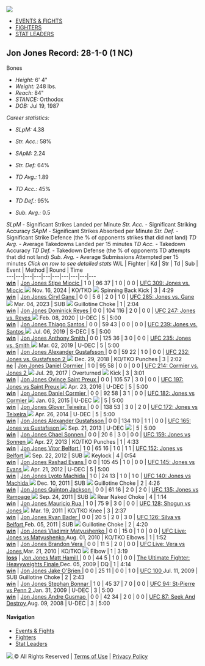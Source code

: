 [ ![](http://1e49bc5171d173577ecd-1323f4090557a33db01577564f60846c.r80.cf1.rackcdn.com/ufc-stats-logo.png) ](http://ufcstats.com/fighter-details/</>)
* [ EVENTS & FIGHTS ](http://ufcstats.com/fighter-details/</statistics/events/>)
* [ FIGHTERS ](http://ufcstats.com/fighter-details/</statistics/fighters>)
* [ STAT LEADERS ](http://ufcstats.com/fighter-details/<http:/statleaders.ufc.com>)
##  Jon Jones  Record: 28-1-0 (1 NC) 
Bones 
  * _Height:_ 6' 4" 
  * _Weight:_ 248 lbs. 
  * _Reach:_ 84" 
  * _STANCE:_ Orthodox 
  * _DOB:_ Jul 19, 1987 


_Career statistics:_
  * _SLpM:_ 4.38 
  * _Str. Acc.:_ 58% 
  * _SApM:_ 2.24 
  * _Str. Def:_ 64% 


  * _TD Avg.:_ 1.89 
  * _TD Acc.:_ 45% 
  * _TD Def.:_ 95% 
  * _Sub. Avg.:_ 0.5 


_SLpM -_ Significant Strikes Landed per Minute 
_Str. Acc. -_ Significant Striking Accuracy 
_SApM -_ Significant Strikes Absorbed per Minute 
_Str. Def. -_ Significant Strike Defence (the % of opponents strikes that did not land) 
_TD Avg. -_ Average Takedowns Landed per 15 minutes 
_TD Acc. -_ Takedown Accuracy 
_TD Def. -_ Takedown Defense (the % of opponents TD attempts that did not land) 
_Sub. Avg. -_ Average Submissions Attempted per 15 minutes 
_Click on row to see detailed stats_
W/L  |  Fighter  |  Kd  |  Str  |  Td  |  Sub  |  Event  |  Method  |  Round  |  Time   
---|---|---|---|---|---|---|---|---|---  
[__win__](http://ufcstats.com/fighter-details/<http:/ufcstats.com/fight-details/b35e47f2f58ef026>) |  [ Jon Jones ](http://ufcstats.com/fighter-details/<http:/ufcstats.com/fighter-details/07f72a2a7591b409>) [ Stipe Miocic ](http://ufcstats.com/fighter-details/<http:/ufcstats.com/fighter-details/d28dee5c705991df>) |  1  0  |  96  37  |  1  0  |  0  0  |  [ UFC 309: Jones vs. Miocic ](http://ufcstats.com/fighter-details/<http:/ufcstats.com/event-details/daff32bc96d1eabf>) ![](http://1e49bc5171d173577ecd-1323f4090557a33db01577564f60846c.r80.cf1.rackcdn.com/belt.png) Nov. 16, 2024  |  KO/TKO ![](http://1e49bc5171d173577ecd-1323f4090557a33db01577564f60846c.r80.cf1.rackcdn.com/perf.png) Spinning Back Kick  |  3  |  4:29   
[__win__](http://ufcstats.com/fighter-details/<http:/ufcstats.com/fight-details/636fd144716a3084>) |  [ Jon Jones ](http://ufcstats.com/fighter-details/<http:/ufcstats.com/fighter-details/07f72a2a7591b409>) [ Ciryl Gane ](http://ufcstats.com/fighter-details/<http:/ufcstats.com/fighter-details/787bb1f087ccff8a>) |  0  0  |  5  6  |  2  0  |  1  0  |  [ UFC 285: Jones vs. Gane ](http://ufcstats.com/fighter-details/<http:/ufcstats.com/event-details/1ccff7f0cfdf85eb>) ![](http://1e49bc5171d173577ecd-1323f4090557a33db01577564f60846c.r80.cf1.rackcdn.com/belt.png) Mar. 04, 2023  |  SUB ![](http://1e49bc5171d173577ecd-1323f4090557a33db01577564f60846c.r80.cf1.rackcdn.com/perf.png) Guillotine Choke  |  1  |  2:04   
[__win__](http://ufcstats.com/fighter-details/<http:/ufcstats.com/fight-details/fae99a4089f8abb0>) |  [ Jon Jones ](http://ufcstats.com/fighter-details/<http:/ufcstats.com/fighter-details/07f72a2a7591b409>) [ Dominick Reyes ](http://ufcstats.com/fighter-details/<http:/ufcstats.com/fighter-details/2e19380f34871c6a>) |  0  0  |  104  116  |  2  0  |  0  0  |  [ UFC 247: Jones vs. Reyes ](http://ufcstats.com/fighter-details/<http:/ufcstats.com/event-details/b26d3e3746fb4024>) ![](http://1e49bc5171d173577ecd-1323f4090557a33db01577564f60846c.r80.cf1.rackcdn.com/belt.png) Feb. 08, 2020  |  U-DEC  |  5  |  5:00   
[__win__](http://ufcstats.com/fighter-details/<http:/ufcstats.com/fight-details/8fcdfee81cc604e3>) |  [ Jon Jones ](http://ufcstats.com/fighter-details/<http:/ufcstats.com/fighter-details/07f72a2a7591b409>) [ Thiago Santos ](http://ufcstats.com/fighter-details/<http:/ufcstats.com/fighter-details/dea070ed4a2a8281>) |  0  0  |  59  43  |  0  0  |  0  0  |  [ UFC 239: Jones vs. Santos ](http://ufcstats.com/fighter-details/<http:/ufcstats.com/event-details/6c9383ffab2725a5>) ![](http://1e49bc5171d173577ecd-1323f4090557a33db01577564f60846c.r80.cf1.rackcdn.com/belt.png) Jul. 06, 2019  |  S-DEC  |  5  |  5:00   
[__win__](http://ufcstats.com/fighter-details/<http:/ufcstats.com/fight-details/5b9f545890407976>) |  [ Jon Jones ](http://ufcstats.com/fighter-details/<http:/ufcstats.com/fighter-details/07f72a2a7591b409>) [ Anthony Smith ](http://ufcstats.com/fighter-details/<http:/ufcstats.com/fighter-details/d4c9dcd330403612>) |  0  0  |  125  36  |  3  0  |  0  0  |  [ UFC 235: Jones vs. Smith ](http://ufcstats.com/fighter-details/<http:/ufcstats.com/event-details/2d5fbe2103f97053>) ![](http://1e49bc5171d173577ecd-1323f4090557a33db01577564f60846c.r80.cf1.rackcdn.com/belt.png) Mar. 02, 2019  |  U-DEC  |  5  |  5:00   
[__win__](http://ufcstats.com/fighter-details/<http:/ufcstats.com/fight-details/ceaae1db8ccde29c>) |  [ Jon Jones ](http://ufcstats.com/fighter-details/<http:/ufcstats.com/fighter-details/07f72a2a7591b409>) [ Alexander Gustafsson ](http://ufcstats.com/fighter-details/<http:/ufcstats.com/fighter-details/3c6976f8182d9527>) |  0  0  |  59  22  |  1  0  |  0  0  |  [ UFC 232: Jones vs. Gustafsson 2 ](http://ufcstats.com/fighter-details/<http:/ufcstats.com/event-details/c046100aea0dba9a>) ![](http://1e49bc5171d173577ecd-1323f4090557a33db01577564f60846c.r80.cf1.rackcdn.com/belt.png) Dec. 29, 2018  |  KO/TKO  Punches  |  3  |  2:02   
[__nc__](http://ufcstats.com/fighter-details/<http:/ufcstats.com/fight-details/5ab286735ccee803>) |  [ Jon Jones ](http://ufcstats.com/fighter-details/<http:/ufcstats.com/fighter-details/07f72a2a7591b409>) [ Daniel Cormier ](http://ufcstats.com/fighter-details/<http:/ufcstats.com/fighter-details/d967f0128c323de6>) |  1  0  |  95  58  |  0  0  |  0  0  |  [ UFC 214: Cormier vs. Jones 2 ](http://ufcstats.com/fighter-details/<http:/ufcstats.com/event-details/ff9578cdbfabd323>) ![](http://1e49bc5171d173577ecd-1323f4090557a33db01577564f60846c.r80.cf1.rackcdn.com/belt.png) Jul. 29, 2017  |  Overturned ![](http://1e49bc5171d173577ecd-1323f4090557a33db01577564f60846c.r80.cf1.rackcdn.com/perf.png) Kick  |  3  |  3:01   
[__win__](http://ufcstats.com/fighter-details/<http:/ufcstats.com/fight-details/05c8aeb2806be99c>) |  [ Jon Jones ](http://ufcstats.com/fighter-details/<http:/ufcstats.com/fighter-details/07f72a2a7591b409>) [ Ovince Saint Preux ](http://ufcstats.com/fighter-details/<http:/ufcstats.com/fighter-details/50db8711c70196cd>) |  0  0  |  105  57  |  3  0  |  0  0  |  [ UFC 197: Jones vs Saint Preux ](http://ufcstats.com/fighter-details/<http:/ufcstats.com/event-details/3d481aa374c954a1>) ![](http://1e49bc5171d173577ecd-1323f4090557a33db01577564f60846c.r80.cf1.rackcdn.com/belt.png) Apr. 23, 2016  |  U-DEC  |  5  |  5:00   
[__win__](http://ufcstats.com/fighter-details/<http:/ufcstats.com/fight-details/57385188587c83b9>) |  [ Jon Jones ](http://ufcstats.com/fighter-details/<http:/ufcstats.com/fighter-details/07f72a2a7591b409>) [ Daniel Cormier ](http://ufcstats.com/fighter-details/<http:/ufcstats.com/fighter-details/d967f0128c323de6>) |  0  0  |  92  58  |  3  1  |  0  0  |  [ UFC 182: Jones vs Cormier ](http://ufcstats.com/fighter-details/<http:/ufcstats.com/event-details/a72d260b436924c4>) ![](http://1e49bc5171d173577ecd-1323f4090557a33db01577564f60846c.r80.cf1.rackcdn.com/belt.png) Jan. 03, 2015  |  U-DEC ![](http://1e49bc5171d173577ecd-1323f4090557a33db01577564f60846c.r80.cf1.rackcdn.com/fight.png) |  5  |  5:00   
[__win__](http://ufcstats.com/fighter-details/<http:/ufcstats.com/fight-details/e332aec001b34f50>) |  [ Jon Jones ](http://ufcstats.com/fighter-details/<http:/ufcstats.com/fighter-details/07f72a2a7591b409>) [ Glover Teixeira ](http://ufcstats.com/fighter-details/<http:/ufcstats.com/fighter-details/7ff97850e8c32bda>) |  0  0  |  138  53  |  3  0  |  2  0  |  [ UFC 172: Jones vs Teixeira ](http://ufcstats.com/fighter-details/<http:/ufcstats.com/event-details/4f2fcbefb668689d>) ![](http://1e49bc5171d173577ecd-1323f4090557a33db01577564f60846c.r80.cf1.rackcdn.com/belt.png) Apr. 26, 2014  |  U-DEC  |  5  |  5:00   
[__win__](http://ufcstats.com/fighter-details/<http:/ufcstats.com/fight-details/0aa5be9d0e75dd42>) |  [ Jon Jones ](http://ufcstats.com/fighter-details/<http:/ufcstats.com/fighter-details/07f72a2a7591b409>) [ Alexander Gustafsson ](http://ufcstats.com/fighter-details/<http:/ufcstats.com/fighter-details/3c6976f8182d9527>) |  0  0  |  134  110  |  1  1  |  0  0  |  [ UFC 165: Jones vs Gustafsson ](http://ufcstats.com/fighter-details/<http:/ufcstats.com/event-details/df5a77121ba84a5d>) ![](http://1e49bc5171d173577ecd-1323f4090557a33db01577564f60846c.r80.cf1.rackcdn.com/belt.png) Sep. 21, 2013  |  U-DEC ![](http://1e49bc5171d173577ecd-1323f4090557a33db01577564f60846c.r80.cf1.rackcdn.com/fight.png) |  5  |  5:00   
[__win__](http://ufcstats.com/fighter-details/<http:/ufcstats.com/fight-details/8151421edf24a821>) |  [ Jon Jones ](http://ufcstats.com/fighter-details/<http:/ufcstats.com/fighter-details/07f72a2a7591b409>) [ Chael Sonnen ](http://ufcstats.com/fighter-details/<http:/ufcstats.com/fighter-details/48d1f690b763934c>) |  0  0  |  20  6  |  3  0  |  0  0  |  [ UFC 159: Jones vs Sonnen ](http://ufcstats.com/fighter-details/<http:/ufcstats.com/event-details/ea0ad155451ed1f5>) ![](http://1e49bc5171d173577ecd-1323f4090557a33db01577564f60846c.r80.cf1.rackcdn.com/belt.png) Apr. 27, 2013  |  KO/TKO  Punches  |  1  |  4:33   
[__win__](http://ufcstats.com/fighter-details/<http:/ufcstats.com/fight-details/8af511cc6e6a9678>) |  [ Jon Jones ](http://ufcstats.com/fighter-details/<http:/ufcstats.com/fighter-details/07f72a2a7591b409>) [ Vitor Belfort ](http://ufcstats.com/fighter-details/<http:/ufcstats.com/fighter-details/0ee783aa00e468f0>) |  1  0  |  65  16  |  1  0  |  1  1  |  [ UFC 152: Jones vs Belfort ](http://ufcstats.com/fighter-details/<http:/ufcstats.com/event-details/53e533db1b8e9712>) ![](http://1e49bc5171d173577ecd-1323f4090557a33db01577564f60846c.r80.cf1.rackcdn.com/belt.png) Sep. 22, 2012  |  SUB ![](http://1e49bc5171d173577ecd-1323f4090557a33db01577564f60846c.r80.cf1.rackcdn.com/sub.png) Keylock  |  4  |  0:54   
[__win__](http://ufcstats.com/fighter-details/<http:/ufcstats.com/fight-details/9dc5b5f29d9ff028>) |  [ Jon Jones ](http://ufcstats.com/fighter-details/<http:/ufcstats.com/fighter-details/07f72a2a7591b409>) [ Rashad Evans ](http://ufcstats.com/fighter-details/<http:/ufcstats.com/fighter-details/ee779c43a8926d52>) |  0  0  |  105  45  |  1  0  |  0  0  |  [ UFC 145: Jones vs Evans ](http://ufcstats.com/fighter-details/<http:/ufcstats.com/event-details/155bfc7ed36622df>) ![](http://1e49bc5171d173577ecd-1323f4090557a33db01577564f60846c.r80.cf1.rackcdn.com/belt.png) Apr. 21, 2012  |  U-DEC  |  5  |  5:00   
[__win__](http://ufcstats.com/fighter-details/<http:/ufcstats.com/fight-details/834968d130e1f0e9>) |  [ Jon Jones ](http://ufcstats.com/fighter-details/<http:/ufcstats.com/fighter-details/07f72a2a7591b409>) [ Lyoto Machida ](http://ufcstats.com/fighter-details/<http:/ufcstats.com/fighter-details/f7a7f7118d4b01b6>) |  1  0  |  24  13  |  1  0  |  1  0  |  [ UFC 140: Jones vs Machida ](http://ufcstats.com/fighter-details/<http:/ufcstats.com/event-details/6d7886b094b471ac>) ![](http://1e49bc5171d173577ecd-1323f4090557a33db01577564f60846c.r80.cf1.rackcdn.com/belt.png) Dec. 10, 2011  |  SUB ![](http://1e49bc5171d173577ecd-1323f4090557a33db01577564f60846c.r80.cf1.rackcdn.com/fight.png) Guillotine Choke  |  2  |  4:26   
[__win__](http://ufcstats.com/fighter-details/<http:/ufcstats.com/fight-details/181ce41897b37352>) |  [ Jon Jones ](http://ufcstats.com/fighter-details/<http:/ufcstats.com/fighter-details/07f72a2a7591b409>) [ Quinton Jackson ](http://ufcstats.com/fighter-details/<http:/ufcstats.com/fighter-details/ffc088e64fab57e9>) |  0  0  |  61  16  |  2  0  |  2  0  |  [ UFC 135: Jones vs Rampage ](http://ufcstats.com/fighter-details/<http:/ufcstats.com/event-details/73ef22f25d0f70e2>) ![](http://1e49bc5171d173577ecd-1323f4090557a33db01577564f60846c.r80.cf1.rackcdn.com/belt.png) Sep. 24, 2011  |  SUB ![](http://1e49bc5171d173577ecd-1323f4090557a33db01577564f60846c.r80.cf1.rackcdn.com/fight.png) Rear Naked Choke  |  4  |  1:14   
[__win__](http://ufcstats.com/fighter-details/<http:/ufcstats.com/fight-details/dc2a3aeac1441991>) |  [ Jon Jones ](http://ufcstats.com/fighter-details/<http:/ufcstats.com/fighter-details/07f72a2a7591b409>) [ Mauricio Rua ](http://ufcstats.com/fighter-details/<http:/ufcstats.com/fighter-details/140745cbbcb023ac>) |  1  0  |  75  9  |  3  0  |  0  0  |  [ UFC 128: Shogun vs Jones ](http://ufcstats.com/fighter-details/<http:/ufcstats.com/event-details/1411c630ba711b64>) ![](http://1e49bc5171d173577ecd-1323f4090557a33db01577564f60846c.r80.cf1.rackcdn.com/belt.png) Mar. 19, 2011  |  KO/TKO  Knee  |  3  |  2:37   
[__win__](http://ufcstats.com/fighter-details/<http:/ufcstats.com/fight-details/65ce293c20bd25e2>) |  [ Jon Jones ](http://ufcstats.com/fighter-details/<http:/ufcstats.com/fighter-details/07f72a2a7591b409>) [ Ryan Bader ](http://ufcstats.com/fighter-details/<http:/ufcstats.com/fighter-details/c0ab242c40decc55>) |  0  0  |  20  5  |  2  0  |  3  0  |  [ UFC 126: Silva vs Belfort ](http://ufcstats.com/fighter-details/<http:/ufcstats.com/event-details/65ddc8a9ac4e8531>) Feb. 05, 2011  |  SUB ![](http://1e49bc5171d173577ecd-1323f4090557a33db01577564f60846c.r80.cf1.rackcdn.com/sub.png) Guillotine Choke  |  2  |  4:20   
[__win__](http://ufcstats.com/fighter-details/<http:/ufcstats.com/fight-details/7949430ebc47f31b>) |  [ Jon Jones ](http://ufcstats.com/fighter-details/<http:/ufcstats.com/fighter-details/07f72a2a7591b409>) [ Vladimir Matyushenko ](http://ufcstats.com/fighter-details/<http:/ufcstats.com/fighter-details/ccdd90bd1fc7dab6>) |  0  0  |  15  0  |  1  0  |  0  0  |  [ UFC Live: Jones vs Matyushenko ](http://ufcstats.com/fighter-details/<http:/ufcstats.com/event-details/f12f979b657ab876>) Aug. 01, 2010  |  KO/TKO  Elbows  |  1  |  1:52   
[__win__](http://ufcstats.com/fighter-details/<http:/ufcstats.com/fight-details/43f0495855470427>) |  [ Jon Jones ](http://ufcstats.com/fighter-details/<http:/ufcstats.com/fighter-details/07f72a2a7591b409>) [ Brandon Vera ](http://ufcstats.com/fighter-details/<http:/ufcstats.com/fighter-details/fa315e6c77eee106>) |  0  0  |  11  5  |  2  0  |  0  0  |  [ UFC Live: Vera vs Jones ](http://ufcstats.com/fighter-details/<http:/ufcstats.com/event-details/3795fca327cbcf23>) Mar. 21, 2010  |  KO/TKO ![](http://1e49bc5171d173577ecd-1323f4090557a33db01577564f60846c.r80.cf1.rackcdn.com/ko.png) Elbow  |  1  |  3:19   
[__loss__](http://ufcstats.com/fighter-details/<http:/ufcstats.com/fight-details/3f0826158f87f41d>) |  [ Jon Jones ](http://ufcstats.com/fighter-details/<http:/ufcstats.com/fighter-details/07f72a2a7591b409>) [ Matt Hamill ](http://ufcstats.com/fighter-details/<http:/ufcstats.com/fighter-details/98b80a717b9bda17>) |  0  0  |  44  5  |  1  0  |  0  0  |  [ The Ultimate Fighter: Heavyweights Finale ](http://ufcstats.com/fighter-details/<http:/ufcstats.com/event-details/91d73ee59347ac16>) Dec. 05, 2009  |  DQ  |  1  |  4:14   
[__win__](http://ufcstats.com/fighter-details/<http:/ufcstats.com/fight-details/6f6158830b01ea27>) |  [ Jon Jones ](http://ufcstats.com/fighter-details/<http:/ufcstats.com/fighter-details/07f72a2a7591b409>) [ Jake O'Brien ](http://ufcstats.com/fighter-details/<http:/ufcstats.com/fighter-details/20bcc9966affb19c>) |  0  0  |  25  11  |  0  0  |  1  0  |  [ UFC 100 ](http://ufcstats.com/fighter-details/<http:/ufcstats.com/event-details/0ee783aa00e468f0>) Jul. 11, 2009  |  SUB  Guillotine Choke  |  2  |  2:43   
[__win__](http://ufcstats.com/fighter-details/<http:/ufcstats.com/fight-details/afb9d3476c5caafa>) |  [ Jon Jones ](http://ufcstats.com/fighter-details/<http:/ufcstats.com/fighter-details/07f72a2a7591b409>) [ Stephan Bonnar ](http://ufcstats.com/fighter-details/<http:/ufcstats.com/fighter-details/c6a33ff198aaaeeb>) |  1  0  |  45  37  |  7  0  |  0  0  |  [ UFC 94: St-Pierre vs Penn 2 ](http://ufcstats.com/fighter-details/<http:/ufcstats.com/event-details/2a542ee8a8b83559>) Jan. 31, 2009  |  U-DEC  |  3  |  5:00   
[__win__](http://ufcstats.com/fighter-details/<http:/ufcstats.com/fight-details/c5e0e4ee11903076>) |  [ Jon Jones ](http://ufcstats.com/fighter-details/<http:/ufcstats.com/fighter-details/07f72a2a7591b409>) [ Andre Gusmao ](http://ufcstats.com/fighter-details/<http:/ufcstats.com/fighter-details/cc300e9aa3063431>) |  0  0  |  42  34  |  2  0  |  0  0  |  [ UFC 87: Seek And Destroy ](http://ufcstats.com/fighter-details/<http:/ufcstats.com/event-details/19ffeb5e3fffd6d5>) Aug. 09, 2008  |  U-DEC  |  3  |  5:00   
####  Navigation 
  * [ Events & Fights ](http://ufcstats.com/fighter-details/</statistics/events/>)
  * [ Fighters ](http://ufcstats.com/fighter-details/</statistics/fighters>)
  * [ Stat Leaders ](http://ufcstats.com/fighter-details/<http:/statleaders.ufc.com>)


[ ![](http://1e49bc5171d173577ecd-1323f4090557a33db01577564f60846c.r80.cf1.rackcdn.com/ufc-stats-foot-logo.png) ](http://ufcstats.com/fighter-details/</>)
© All Rights Reserved | [Terms of Use](http://ufcstats.com/fighter-details/<https:/ufc.com/terms>) | [Privacy Policy](http://ufcstats.com/fighter-details/<https:/ufc.com/privacy-policy>)
